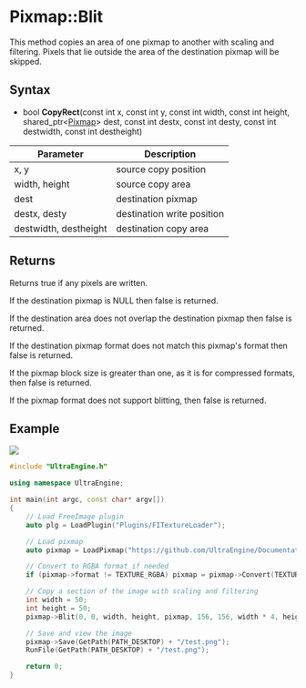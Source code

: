# Pixmap::Blit

This method copies an area of one pixmap to another with scaling and filtering. Pixels that lie outside the area of the destination pixmap will be skipped.

## Syntax

- bool **CopyRect**(const int x, const int y, const int width, const int height, shared_ptr<[Pixmap](Pixmap.md)> dest, const int destx, const int desty, const int destwidth, const int destheight)

| Parameter | Description |
|---|---|
| x, y | source copy position |
| width, height | source copy area |
| dest | destination pixmap |
| destx, desty | destination write position |
| destwidth, destheight | destination copy area |
  
## Returns
  
Returns true if any pixels are written.
  
If the destination pixmap is NULL then false is returned.
  
If the destination area does not overlap the destination pixmap then false is returned.
  
If the destination pixmap format does not match this pixmap's format then false is returned.

If the pixmap block size is greater than one, as it is for compressed formats, then false is returned.

If the pixmap format does not support blitting, then false is returned.

## Example

![](https://raw.githubusercontent.com/UltraEngine/Documentation/master/Images/pixmap_blit.png)

```c++
#include "UltraEngine.h"

using namespace UltraEngine;

int main(int argc, const char* argv[])
{
    // Load FreeImage plugin
    auto plg = LoadPlugin("Plugins/FITextureLoader");

    // Load pixmap
    auto pixmap = LoadPixmap("https://github.com/UltraEngine/Documentation/raw/master/Assets/Materials/Brick/brickwall01.dds");

    // Convert to RGBA format if needed
    if (pixmap->format != TEXTURE_RGBA) pixmap = pixmap->Convert(TEXTURE_RGBA);

    // Copy a section of the image with scaling and filtering
    int width = 50;
    int height = 50;
    pixmap->Blit(0, 0, width, height, pixmap, 156, 156, width * 4, height * 4);

    // Save and view the image
    pixmap->Save(GetPath(PATH_DESKTOP) + "/test.png");
    RunFile(GetPath(PATH_DESKTOP) + "/test.png");

    return 0;
}
```
